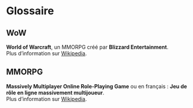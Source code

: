 # Glossaire

## WoW

**World of Warcraft**, un MMORPG créé par **Blizzard Entertainment**.  
Plus d’information sur [Wikipedia](https://fr.wikipedia.org/wiki/World_of_Warcraft).

## MMORPG

**Massively Multiplayer Online Role-Playing Game** ou en français : **Jeu de rôle en ligne massivement multijoueur**.  
Plus d’information sur [Wikipedia](https://fr.wikipedia.org/wiki/Jeu_de_r%C3%B4le_en_ligne_massivement_multijoueur).
